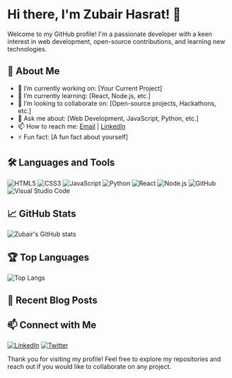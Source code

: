 # Hi there, I'm Zubair Hasrat! 👋

<!--
**zubairhasrat/zubairhasrat** is a ✨ _special_ ✨ repository because its `README.md` (this file) appears on your GitHub profile.
-->

Welcome to my GitHub profile! I'm a passionate developer with a keen interest in web development, open-source contributions, and learning new technologies.

## 🚀 About Me

- 🔭 I’m currently working on: [Your Current Project]
- 🌱 I’m currently learning: [React, Node.js, etc.]
- 👯 I’m looking to collaborate on: [Open-source projects, Hackathons, etc.]
- 💬 Ask me about: [Web Development, JavaScript, Python, etc.]
- 📫 How to reach me: [Email](mailto:your-email@example.com) | [LinkedIn](https://www.linkedin.com/in/your-linkedin-profile/)
- ⚡ Fun fact: [A fun fact about yourself]

## 🛠️ Languages and Tools

![HTML5](https://img.shields.io/badge/html5-%23E34F26.svg?style=for-the-badge&logo=html5&logoColor=white)
![CSS3](https://img.shields.io/badge/css3-%231572B6.svg?style=for-the-badge&logo=css3&logoColor=white)
![JavaScript](https://img.shields.io/badge/javascript-%23323330.svg?style=for-the-badge&logo=javascript&logoColor=%23F7DF1E)
![Python](https://img.shields.io/badge/python-%2314354C.svg?style=for-the-badge&logo=python&logoColor=white)
![React](https://img.shields.io/badge/react-%2320232a.svg?style=for-the-badge&logo=react&logoColor=%2361DAFB)
![Node.js](https://img.shields.io/badge/node.js-%2343853D.svg?style=for-the-badge&logo=node.js&logoColor=white)
![GitHub](https://img.shields.io/badge/github-%23121011.svg?style=for-the-badge&logo=github&logoColor=white)
![Visual Studio Code](https://img.shields.io/badge/VS%20Code-%23007ACC.svg?style=for-the-badge&logo=visual-studio-code&logoColor=white)

## 📈 GitHub Stats

![Zubair's GitHub stats](https://github-readme-stats.vercel.app/api?username=zubairhasrat&show_icons=true&theme=radical)

## 🏆 Top Languages

![Top Langs](https://github-readme-stats.vercel.app/api/top-langs/?username=zubairhasrat&layout=compact&theme=radical)

## 📝 Recent Blog Posts

<!-- [BLOG-POST-LIST:START](https://zubairhasrat48.substack.com/publish/posts/detail/149436016?referrer=%2Fpublish%2Fposts) -->

## 📫 Connect with Me

[![LinkedIn](https://img.shields.io/badge/LinkedIn-0077B5.svg?style=for-the-badge&logo=linkedin&logoColor=white)](https://www.linkedin.com/in/your-linkedin-profile/)
[![Twitter](https://img.shields.io/badge/Twitter-%231DA1F2.svg?style=for-the-badge&logo=twitter&logoColor=white)](https://twitter.com/your-twitter-handle)

Thank you for visiting my profile! Feel free to explore my repositories and reach out if you would like to collaborate on any project.
